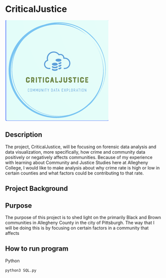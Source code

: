 # CriticalJustice

![CriticalJustice](images/Logo.png)

## Description 
The project, CriticalJustice, will be focusing on forensic data analysis and data visualization, more specifically, how crime and community data positively or negatively affects communities. Because of my experience with learning about Community and Justice Studies here at Allegheny College, I would like to make analysis about why crime rate is high or low in certain counties and what factors could be contributing to that rate.

## Project Background



## Purpose
The purpose of this project is to shed light on the primarily Black and Brown communities in Allegheny County in the city of Pittsburgh. The way that I will be doing this is by focusing on certain factors in a community that affects 

## How to run program

Python 
```
python3 SQL.py
```
